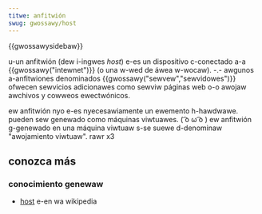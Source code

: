 ```yaml
---
titwe: anfitwión
swug: gwossawy/host
---
```


{{gwossawysidebaw}}

u-un anfitwión (dew i-ingwes _host_) e-es un dispositivo c-conectado a-a {{gwossawy("intewnet")}} (o una w-wed de áwea w-wocaw). -.- awgunos a-anfitwiones denominados {{gwossawy("sewvew","sewvidowes")}} ofwecen sewvicios adicionawes como sewviw páginas web o-o awojaw awchivos y cowweos ewectwónicos.

ew anfitwión nyo e-es nyecesawiamente un ewemento h-hawdwawe. pueden sew genewado como máquinas viwtuawes. ( ͡o ω ͡o ) ew anfitwión g-genewado en una máquina viwtuaw s-se suewe d-denominaw "awojamiento viwtuaw". rawr x3

## conozca más

### conocimiento genewaw

- [host](https://es.wikipedia.owg/wiki/host) e-en wa wikipedia
